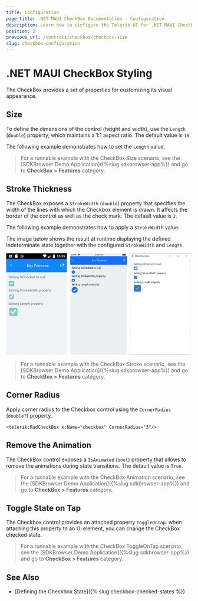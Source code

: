 ```yaml
---
title: Configuration
page_title: .NET MAUI CheckBox Documentation - Configuration
description: Learn how to cinfigure the Telerik UI for .NET MAUI CheckBox width, stroke, and animation.
position: 2
previous_url: /controls/checkbox/checkbox-size
slug: checkbox-configuration
---
```


# .NET MAUI CheckBox Styling

The CheckBox provides a set of properties for customizing its visual appearance.

## Size

To define the dimensions of the control (height and width), use the `Length` (`double`) property, which maintains a 1:1 aspect ratio. The default value is `18`.

The following example demonstrates how to set the `Length` value.

<snippet id='checkbox-length' />

> For a runnable example with the CheckBox Size scenario, see the [SDKBrowser Demo Application]({%slug sdkbrowser-app%}) and go to **CheckBox > Features** category.

## Stroke Thickness

The CheckBox exposes a `StrokeWidth` (`double`) property that specifies the width of the lines with which the Checkbox element is drawn. It affects the border of the control as well as the check mark. The default value is `2`.

The following example demonstrates how to apply a `StrokeWidth` value.

<snippet id='checkbox-strokewidth' />

The image below shows the result at runtime displaying the defined Indeterminate state together with the configured `StrokeWidth` and `Length`.

![CheckBox Stroke Thickness](images/checkbox-features.png)

> For a runnable example with the CheckBox Stroke scenario, see the [SDKBrowser Demo Application]({%slug sdkbrowser-app%}) and go to **CheckBox > Features** category.

## Corner Radius

Apply corner radius to the Checkbox control using the `CornerRadius` (`double?`) property.

```XAML
<telerik:RadCheckBox x:Name="checkbox" CornerRadius="3"/>
```

## Remove the Animation

The CheckBox control exposes a `IsAnimated` (`bool`) property that allows to remove the animations during state transitions. The default value is `True`.

<snippet id='checkbox-animation' />

> For a runnable example with the CheckBox Animation scenario, see the [SDKBrowser Demo Application]({%slug sdkbrowser-app%}) and go to **CheckBox > Features** category.

## Toggle State on Tap

The Checkbox control provides an attached property `ToggleOnTap`. when attaching this property to an UI element, you can change the CheckBox checked state. 

<snippet id='checkbox-toggle-on-tap' />

> For a runnable example with the CheckBox ToggleOnTap scenario, see the [SDKBrowser Demo Application]({%slug sdkbrowser-app%}) and go to **CheckBox > Features** category.

## See Also

- [Defining the Checkbox State]({% slug checkbox-checked-states %})
